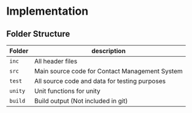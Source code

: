 # Implementation

## Folder Structure
Folder        | description
--------------| ----------------------------------------------
`inc`         | All header files
`src`         | Main source code for Contact Management System
`test`        | All source code and data for testing purposes
`unity`       | Unit functions for unity
`build`       | Build output (Not included in git)
